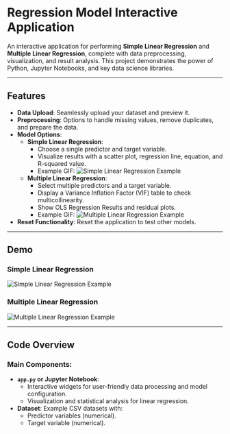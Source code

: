 # Regression Model Interactive Application

An interactive application for performing **Simple Linear Regression** and **Multiple Linear Regression**, complete with data preprocessing, visualization, and result analysis. This project demonstrates the power of Python, Jupyter Notebooks, and key data science libraries.

---

## Features

- **Data Upload**: Seamlessly upload your dataset and preview it.
- **Preprocessing**: Options to handle missing values, remove duplicates, and prepare the data.
- **Model Options**:
  - **Simple Linear Regression**:
    - Choose a single predictor and target variable.
    - Visualize results with a scatter plot, regression line, equation, and R-squared value.
    - Example GIF:
      ![Simple Linear Regression Example](path/to/simple_regression.gif)
  - **Multiple Linear Regression**:
    - Select multiple predictors and a target variable.
    - Display a Variance Inflation Factor (VIF) table to check multicollinearity.
    - Show OLS Regression Results and residual plots.
    - Example GIF:
      ![Multiple Linear Regression Example](path/to/multiple_regression.gif)
- **Reset Functionality**: Reset the application to test other models.

---

## Demo

### Simple Linear Regression
![Simple Linear Regression Example](path/to/simple_regression.gif)

### Multiple Linear Regression
![Multiple Linear Regression Example](path/to/multiple_regression.gif)

---

## Code Overview

### Main Components:
- **`app.py` or Jupyter Notebook**:
  - Interactive widgets for user-friendly data processing and model configuration.
  - Visualization and statistical analysis for linear regression.
- **Dataset**: Example CSV datasets with:
  - Predictor variables (numerical).
  - Target variable (numerical).

